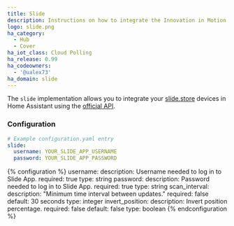 ```yaml
---
title: Slide
description: Instructions on how to integrate the Innovation in Motion Slide covers with Home Assistant.
logo: slide.png
ha_category:
  - Hub
  - Cover
ha_iot_class: Cloud Polling
ha_release: 0.99
ha_codeowners:
  - '@ualex73'
ha_domain: slide
---
```


The `slide` implementation allows you to integrate your [slide.store](https://slide.store/) devices in Home Assistant using the [official API](https://documenter.getpostman.com/view/6223391/S1Lu2pSf?version=latest).

### Configuration

```yaml
# Example configuration.yaml entry
slide:
  username: YOUR_SLIDE_APP_USERNAME
  password: YOUR_SLIDE_APP_PASSWORD
```

{% configuration %}
username:
  description: Username needed to log in to Slide App.
  required: true
  type: string
password:
  description: Password needed to log in to Slide App.
  required: true
  type: string
scan_interval:
  description: "Minimum time interval between updates."
  required: false
  default: 30 seconds
  type: integer
invert_position:
  description: Invert position percentage.
  required: false
  default: false
  type: boolean
{% endconfiguration %}
